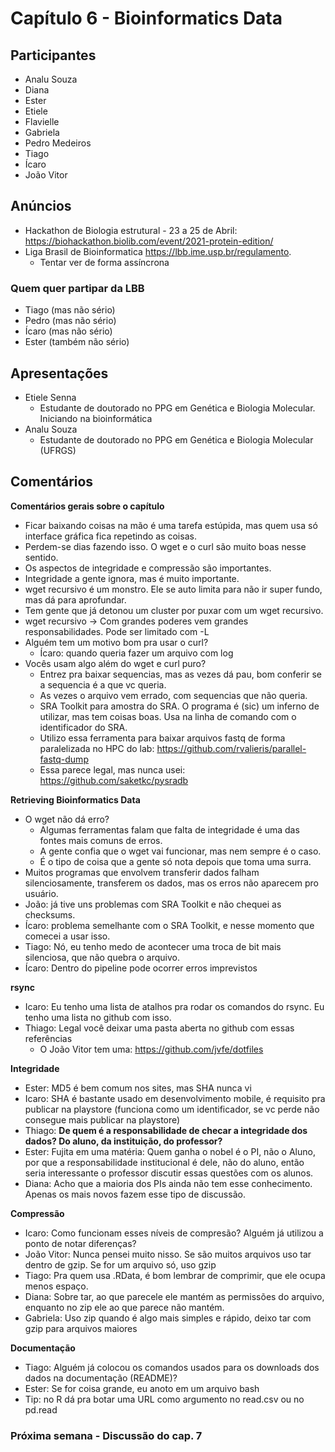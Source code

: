 # Capítulo 6 - Bioinformatics Data

## Participantes
- Analu Souza
- Diana
- Ester
- Etiele
- Flavielle
- Gabriela
- Pedro Medeiros
- Tiago 
- Ícaro
- João Vitor

## Anúncios
* Hackathon de Biologia estrutural - 23 a 25 de Abril: https://biohackathon.biolib.com/event/2021-protein-edition/
* Liga Brasil de Bioinformatica https://lbb.ime.usp.br/regulamento.
    * Tentar ver de forma assíncrona

### Quem quer partipar da LBB
- Tiago (mas não sério)
- Pedro (mas não sério)
- Ícaro (mas não sério)
- Ester (também não sério)


## Apresentações

- Etiele Senna
    - Estudante de doutorado no PPG em Genética e Biologia Molecular. Iniciando na bioinformática
- Analu Souza
    - Estudante de doutorado no PPG em Genética e Biologia Molecular (UFRGS)

## Comentários

**Comentários gerais sobre o capítulo**
- Ficar baixando coisas na mão é uma tarefa estúpida, mas quem usa só interface gráfica fica repetindo as coisas. 
- Perdem-se dias fazendo isso. O wget e o curl são muito boas nesse sentido. 
- Os aspectos de integridade e compressão são importantes. 
- Integridade a gente ignora, mas é muito importante. 
- wget recursivo é um monstro. Ele se auto limita para não ir super fundo, mas dá para aprofundar. 
- Tem gente que já detonou um cluster por puxar com um wget recursivo.
- wget recursivo -> Com grandes poderes vem grandes responsabilidades. Pode ser limitado com -L
- Alguém tem um motivo bom pra usar o curl?
    - Ícaro: quando queria fazer um arquivo com log
- Vocês usam algo além do wget e curl puro?
    - Entrez pra baixar sequencias, mas as vezes dá pau, bom conferir se a sequencia é a que vc queria. 
    - As vezes o arquivo vem errado, com sequencias que não queria. 
    - SRA Toolkit para amostra do SRA. O programa é (sic) um inferno de utilizar, mas tem coisas boas. Usa na linha de comando com o identificador do SRA. 
    - Utilizo essa ferramenta para baixar arquivos fastq de forma paralelizada no HPC do lab:
https://github.com/rvalieris/parallel-fastq-dump
    - Essa parece legal, mas nunca usei: https://github.com/saketkc/pysradb 

**Retrieving Bioinformatics Data**

- O wget não dá erro?
    - Algumas ferramentas falam que falta de integridade é uma das fontes mais comuns de erros. 
    - A gente confia que o wget vai funcionar, mas nem sempre é o caso. 
    - É o tipo de coisa que a gente só nota depois que toma uma surra. 
- Muitos programas que envolvem transferir dados falham silenciosamente, transferem os dados, mas os erros não aparecem pro usuário. 
- João: já tive uns problemas com SRA Toolkit e não chequei as checksums.
- Ícaro: problema semelhante com o SRA Toolkit, e nesse momento que comecei a usar isso. 
- Tiago: Nó, eu tenho medo de acontecer uma troca de bit mais silenciosa, que não quebra o arquivo. 
- Ícaro: Dentro do pipeline pode ocorrer erros imprevistos

**rsync**

- Icaro: Eu tenho uma lista de atalhos pra rodar os comandos do rsync. Eu tenho uma lista no github com isso.
- Thiago: Legal você deixar uma pasta aberta no github com essas referências
    - O João Vitor tem uma: https://github.com/jvfe/dotfiles

**Integridade**
- Ester: MD5 é bem comum nos sites, mas SHA nunca vi
- Icaro: SHA é bastante usado em desenvolvimento mobile, é requisito pra publicar na playstore (funciona como um identificador, se vc perde não consegue mais publicar na playstore)
- Thiago: **De quem é a responsabilidade de checar a integridade dos dados? Do aluno, da instituição, do professor?**
- Ester: Fujita em uma matéria: Quem ganha o nobel é o PI, não o Aluno, por que a responsabilidade institucional é dele, não do aluno, então seria interessante o professor discutir essas questões com os alunos.
- Diana: Acho que a maioria dos PIs ainda não tem esse conhecimento. Apenas os mais novos fazem esse tipo de discussão.

**Compressão** 
- Icaro: Como funcionam esses níveis de compresão? Alguém já utilizou a ponto de notar diferenças?
- João Vitor: Nunca pensei muito nisso. Se são muitos arquivos uso tar dentro de gzip. Se for um arquivo só, uso gzip
- Tiago: Pra quem usa .RData, é bom lembrar de comprimir, que ele ocupa menos espaço. 
- Diana: Sobre tar, ao que parecele ele mantém as permissões do arquivo, enquanto no zip ele ao que parece não mantém.
- Gabriela: Uso zip quando é algo mais simples e rápido, deixo tar com gzip para arquivos maiores

**Documentação**
- Tiago: Alguém já colocou os comandos usados para os downloads dos dados na documentação (README)?
- Ester: Se for coisa grande, eu anoto em um arquivo bash
- Tip: no R dá pra botar uma URL como argumento no read.csv ou no pd.read

### Próxima semana - Discussão do cap. 7


